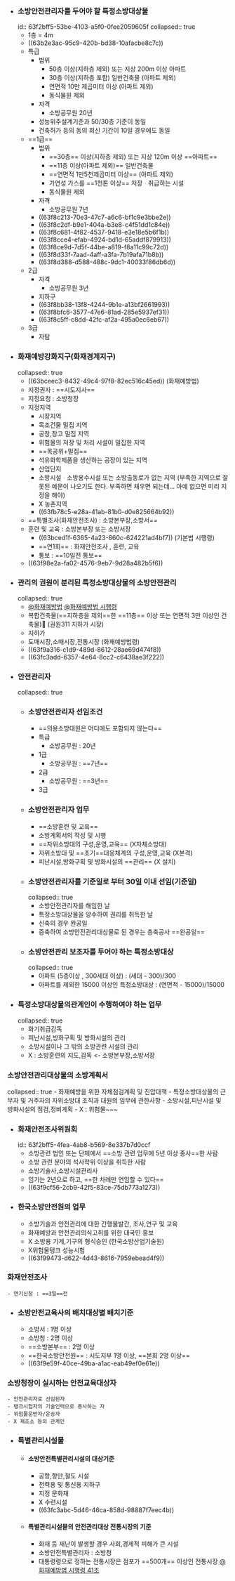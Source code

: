 - ### 소방안전관리자를 두어야 할 특정소방대상물
  id:: 63f2bff5-53be-4103-a5f0-0fee2059605f
  collapsed:: true
	- 1층 = 4m
	- ((63b2e3ac-95c9-420b-bd38-10afacbe8c7c))
	- 특급
		- 범위
			- 50층 이상(지하층 제외) 또는 지상 200m 이상 아파트
			- 30층 이상(지하층 포함) 일반건축물 (아파트 제외)
			- 연면적 10만 제곱미터 이상 (아파트 제외)
			- 동식물원 제외
		- 자격
			- 소방공무원 20년
		- 성능위주설계기준과 50/30층 기준이 동일
		- 건축허가 등의 동의 회신 기간이 10일 경우에도 동일
	- ==1급==
		- 범위
			- ==30층== 이상(지하층 제외) 또는 지상 120m 이상 ==아파트==
			- ==11층 이상(아파트 제외)== 일반건축물
			- ==연면적 1만5천제곱미터 이상== (아파트 제외)
			- 가연성 가스를 ==1천톤 이상== 저장ᆞ취급하는 시설
			- 동식물원 제외
		- 자격
			- 소방공무원 7년
		- ((63f8c213-70e3-47c7-a6c6-bf1c9e3bbe2e))
		- ((63f8c2df-b9e1-404a-b3e8-c4f51dd1c84e))
		- ((63f8c681-4f82-4537-9418-e3e18e5b6f1b))
		- ((63f8cce4-efab-4924-bd1d-65addf879913))
		- ((63f8ce9d-7d5f-44be-a819-f8a11c99c72d))
		- ((63f8d33f-7aad-4aff-a3fa-7b19afa71b8b))
		- ((63f8d388-d588-488c-9dc1-40033f86db6d))
	- 2급
		- 자격
			- 소방공무원 3년
		- 지하구
		- ((63f8bb38-13f8-4244-9b1e-a13bf2661993))
		- ((63f8bfc6-3577-47e6-81ad-285e5937ef31))
		- ((63f8c5ff-c8dd-42fc-af2a-495a0ec6eb67))
	- 3급
		- 자탐
- ### 화재예방강화지구(화재경계지구)
  collapsed:: true
	- ((63bceec3-8432-49c4-97f8-82ec516c45ed)) (화재예방법)
	- 지정권자 : ==시도지사==
	- 지정요청 : 소방청장
	- 지정지역
		- 시장지역
		- 목조건물 밀집 지역
		- 공창,창고 밀집 지역
		- 위험물의 저장 및 처리 시설이 밀집한 지역
		- ==목공위+밀집==
		- 석유화학제품을 생산하는 공장이 있는 지역
		- 산업단지
		- 소방시설ᆞ소방용수시설 또는 소방출동로가 없는 지역 (부족한 지역으로 잘못된 예문이 나오기도 한다. 부족하면 채우면 되는데... 아예 없으면 미리 지정을 해야)
		- X 농촌지역
		- ((63fb78c5-e28a-41ab-81b0-d0e825664b92))
	- ==특별조사(화재안전조사) : 소방본부장,소방서==
	- 훈련 및 교육 : 소방본부장 또는 소방서장
		- ((63bced1f-6365-4a23-860c-624221ad4bf7)) (기본법 시행령)
		- ==연1회== : 화재안전조사 , 훈련, 교육
		- 통보 : ==10일전 통보==
	- ((63f98e2a-fa02-4576-9eb7-9d28a482b5f6))
- ### 관리의 권원이 분리된 특정소방대상물의 소방안전관리
  collapsed:: true
	- [@화재예방법](((63ac45db-b600-462a-9a63-9a731c455a43)))  [@화재예방법 시행령](((63c7a855-98ce-45e9-b8d3-6f2cca9d28b7)))
	- 복합건축물(==지하층을 제외==한 ==11층== 이상 또는 연면적 3만 이상인 건축물)💚 (권원311 지하가 시장)
	- 지하가
	- 도매시장,소매시장,전통시장 (화재예방법령)
	- ((63f9a316-c1d9-489d-8612-28ae69d474f8))
	- ((63fc3add-6357-4e64-8cc2-c6438ae3f222))
- ### 안전관리자
  collapsed:: true
	- ### 소방안전관리자 선임조건
		- ==의용소방대원은 어디에도 포함되지 않는다==
		- 특급
			- 소방공무원 : 20년
		- 1급
			- 소방공무원 : ==7년==
		- 2급
			- 소방공무원 : ==3년==
		- 3급
	- ### 소방안전관리자 업무
		- ==소방훈련 및 교육==
		- 소방계획서의 작성 및 시행
		- ==자위소방대의 구성,운영,교육== (X자체소방대)
		- 자위소방대 및 ==초기==대응체계의 구성,운영,교육 (X본격)
		- 피난시설,방화구획 및 방화시설의 ==관리== (X 설치)
	- ### 소방안전관리자를 기준일로 부터 30일 이내 선임(기준일)
	  collapsed:: true
		- 소방안전관리자를 해임한 날
		- 특정소방대상물을 양수하여 권리를 취득한 날
		- 신축의 경우 완공일
		- 증축하여 소방안전관리대상물로 된 경우는 층축공사 ==완공일==
	- ### 소방안전관리 보조자를 두어야 하는 특정소방대상
	  collapsed:: true
		- 아파트 (5층이상 , 300세대 이상) :  (세대 - 300)/300
		- 아파트를 제외한 15000 이상인 특정소방대상 : (연면적 -  15000)/15000
- ### 특정소방대상물의관계인이 수행하여야 하는 업무
  collapsed:: true
	- 화기취급감독
	- 피난시설,방화구획 및 방화시설의 관리
	- 소방시설이나 그 밖의 소방관련 시설의 관리
	- X : 소방훈련의 지도,감독 <- 소방본부장,소방서장
### 소방안전관리대상물의 소방계획서
collapsed:: true
	- 화재예방을 위한 자체점검계획 및 진압대책
	- 특정소방대상물의 근무자 및 거주자의 자위소방대 조직과 대원의 임무에 관한사항
	- 소방시설,피난시설 및 방화시설의 점검,정비계획
	- X : 위험물~~~
- ### 화재안전조사위원회 
  id:: 63f2bff5-4fea-4ab8-b569-8e337b7d0ccf
	- 소방관련 법인 또는 단체에서 ==소방 관련 업무에 5년 이상 종사==한 사람
	- 소방 관련 분야의 석사학위 이상을 취득한 사람
	- 소방기술사,소방시설관리사
	- 임기는 2년으로 하고, ==한 차례만 연임할 수 있다==
	- ((63f9cf56-2cb9-42f5-83ce-75db773a1273))
- ### 한국소방안전원의 업무
	- 소방기술과 안전관리에 대한 간행물발간, 조사,연구 및 교육
	- 화재예방과 안전관리의식고취를 위한 대국민 홍보
	- X 소방용 기계,기구의 형식승인 (한국소방산업기술원)
	- X위험물탱크 성능시험
	- ((63f99473-d622-4d43-8616-7959ebead4f9))
### 화재안전조사
	- 연기신청 : ==3일==전
- ### 소방안전교육사의 배치대상별 배치기준
	- 소방서 : 1명 이상
	- 소방청 : 2명 이상
	- ==소방본부== : 2명 이상
	- ==한국소방안전원== : 시도지부 1명 이상, ==본회 2명 이상==
	- ((63f9e59f-40ce-49ba-a1ac-eab49ef0e61e))
### 소방청장이 실시하는 안전교육대상자
	- 안전관리자로 선임된자
	- 탱크시험자의 기술인력으로 종사하는 자
	- 위험물운반자/운송자
	- X 제조소 등의 관계인
- ### 특별관리시설물
	- #### 소방안전특별관리시설의 대상기준
		- 공항,항만,철도 시설
		- 전력용 및 통신용 지하구
		- 지정 문화재
		- X 수련시설
		- ((63fc3abc-5d46-46ca-858d-98887f7eec4b))
	- #### 특별관리시설물의 안전관리대상 전통시장의 기준
		- 화재 등 재난이 발생할 경우 사회,경제적 피해가 큰 시설
		- 소방안전특별관리자 : 소방청
		- 대통령령으로 정하는 전통시장은 점포가 ==500개== 이상인 전통시장 [@화재예방법 시행령 41조](((63db74f4-6648-477b-b12a-37f5e33f8714)))
